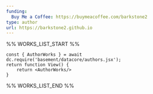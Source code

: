 ```yaml
---
funding:
  Buy Me a Coffee: https://buymeacoffee.com/barkstone2
type: author
url: https://barkstone2.github.io
---
```



%% WORKS_LIST_START %%

```datacorejsx
const { AuthorWorks } = await dc.require('basement/datacore/authors.jsx');
return function View() {
    return <AuthorWorks/>
}
```
%% WORKS_LIST_END %%